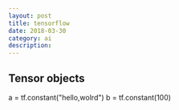 ```yaml
---
layout: post
title: tensorflow
date: 2018-03-30
category: ai
description: 
---
```


## Tensor objects
a = tf.constant("hello,wolrd")
b = tf.constant(100)